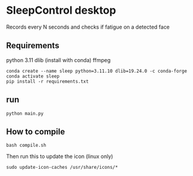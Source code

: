 # SleepControl desktop

Records every N seconds and checks if fatigue on a detected face

## Requirements
python 3.11
dlib (install with conda)
ffmpeg

```
conda create --name sleep python=3.11.10 dlib=19.24.0 -c conda-forge 
conda activate sleep
pip install -r requirements.txt
```

## run
```
python main.py
```

## How to compile
```
bash compile.sh
```

Then run this to update the icon (linux only)
```
sudo update-icon-caches /usr/share/icons/*
```